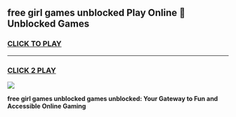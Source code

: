 
## free girl games unblocked Play Online 👋 Unblocked Games
<h3>
<a href="https://premium.freeplayer.one?title=free_girl_games_unblocked&ref=19F">CLICK TO PLAY</a></h3>
<hr>

<h3>
<a href="https://premium.freeplayer.one?title=free_girl_games_unblocked&ref=19F">CLICK 2 PLAY</a>
  
</h3>

<a href="https://premium.freeplayer.one?title=free_girl_games_unblocked&ref=19F"><img src="https://clearcache.store/games.png"></a>


**free girl games unblocked games unblocked: Your Gateway to Fun and Accessible Online Gaming**

